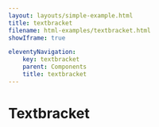```yaml
---
layout: layouts/simple-example.html
title: textbracket 
filename: html-examples/textbracket.html
showIframe: true

eleventyNavigation:
    key: textbracket
    parent: Components
    title: textbracket
---
```

# Textbracket